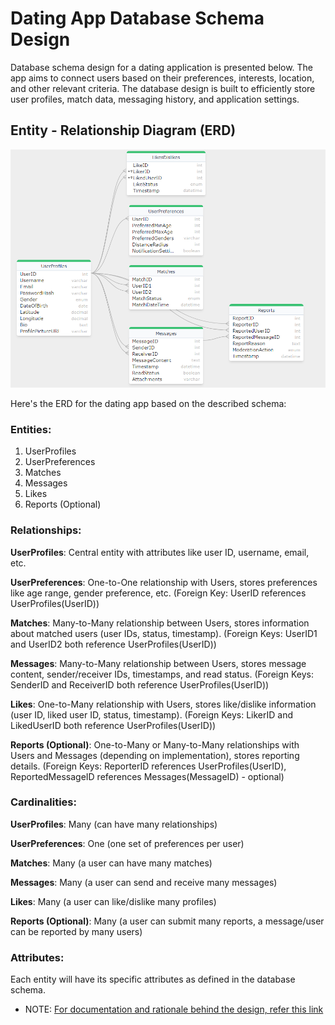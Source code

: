 # Dating App Database Schema Design
Database schema design for a dating application is presented below. 
The app aims to connect users based on their preferences, interests, location, and other relevant criteria.
The database design is built to efficiently store user profiles, match data, messaging history, and
application settings.

## Entity - Relationship Diagram (ERD)
<p align="center">
  <img src="images/ER_Diagram.png">
  <br/>
</p>

Here's the ERD for the dating app based on the described schema:

### Entities:

1. UserProfiles
2. UserPreferences
3. Matches
4. Messages
5. Likes
6. Reports (Optional)

### Relationships:

**UserProfiles**: Central entity with attributes like user ID, username, email, etc.

**UserPreferences**: One-to-One relationship with Users, stores preferences like age range, gender preference, etc. (Foreign Key: UserID references UserProfiles(UserID))

**Matches**: Many-to-Many relationship between Users, stores information about matched users (user IDs, status, timestamp). (Foreign Keys: UserID1 and UserID2 both reference UserProfiles(UserID))

**Messages**: Many-to-Many relationship between Users, stores message content, sender/receiver IDs, timestamps, and read status. (Foreign Keys: SenderID and ReceiverID both reference UserProfiles(UserID))

**Likes**: One-to-Many relationship with Users, stores like/dislike information (user ID, liked user ID, status, timestamp). (Foreign Keys: LikerID and LikedUserID both reference UserProfiles(UserID))

**Reports (Optional)**: One-to-Many or Many-to-Many relationships with Users and Messages (depending on implementation), stores reporting details. (Foreign Keys: ReporterID references UserProfiles(UserID), ReportedMessageID references Messages(MessageID) - optional)

### Cardinalities:

**UserProfiles**: Many (can have many relationships)

**UserPreferences**: One (one set of preferences per user)

**Matches**: Many (a user can have many matches)

**Messages**: Many (a user can send and receive many messages)

**Likes**: Many (a user can like/dislike many profiles)

**Reports (Optional)**: Many (a user can submit many reports, a message/user can be reported by many users)

### Attributes:

Each entity will have its specific attributes as defined in the database schema.

* NOTE: [For documentation and rationale behind the design, refer this link](https://github.com/SahibSodhi/Dating-App/blob/main/Documentation.txt)

